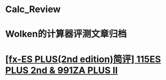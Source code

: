 # Calc_Review
 
# **Wolken的计算器评测文章归档**

# [[fx-ES PLUS(2nd edition)简评] 115ES PLUS 2nd & 991ZA PLUS II](https://zwolken.github.io/Calc_Review/docs/991ZAII/)
